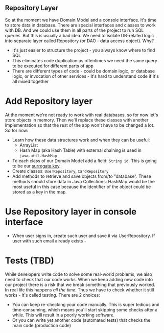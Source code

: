 Repository Layer
---

So at the moment we have Domain Model and a console interface. It's time to store data in database. There are special
interfaces and classes to work with DB. And we could use them in all parts of the project to run SQL queries. But
this is usually a bad idea. We need to isolate DB-related logic into separate layer called Repository (or DAO - 
data access object). Why?

* It's just easier to structure the project - you always know where to find SQL
* This eliminates code duplication as oftentimes we need the same query to be executed for different parts of app
* There are different types of code - could be domain logic, or database logic, or invocation of other services - 
it's hard to understand code if it's all mixed together

# Add Repository layer

At the moment we're not ready to work with real databases, so for now let's store objects in memory. Then we'll
replace these classes with another implementation so that the rest of the app won't have to be changed a lot. So
for now:  

* Learn how these data structures work and when they can be useful:
   * ArrayList 
   * Hash Map (aka Hash Table) with external chaining is used in `java.util.HashMap`
* To each class of our Domain Model add a field: `String id`. This is going to be our 
[surrogate key](./articles/surrogate-keys.md).
* Create classes: `UserRepository`, `CardRepository`
* Add methods to retrieve and save objects from/to "database". These methods should store data in Java Collections:
HashMap would be the most useful in this case because the identifier of the object could be stored as a key in the
map.

# Use Repository layer in console interface

* When user signs in, create such user and save it via UserRepository. If user with such email already exists - 

# Tests (TBD)

While developers write code to solve some real-world problems, we also need to check that our code works. When we
keep adding new code into our project there is a risk that we break something that previously worked. In real life
this happens _all the time_. Thus we have to check whether it still works - it's called testing. There are 2 choices: 

* You can keep re-checking your code manually. This is super tedious and time-consuming, which means you'll
start skipping some checks after a while. This will result in a poorly working software.
* Or you can write yet another code (automated tests) that checks the main code (production code)